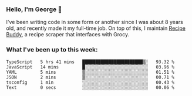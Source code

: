 ### Hello, I'm George 👋

I've been writing code in some form or another since I was about 8 years old, and recently made it my full-time job. On top of this, I maintain [Recipe Buddy](https://github.com/georgegebbett/recipe-buddy), a recipe scraper that interfaces with Grocy.  

<!--
**georgegebbett/georgegebbett** is a ✨ _special_ ✨ repository because its `README.md` (this file) appears on your GitHub profile.

Here are some ideas to get you started:

- 🔭 I’m currently working on ...
- 🌱 I’m currently learning ...
- 👯 I’m looking to collaborate on ...
- 🤔 I’m looking for help with ...
- 💬 Ask me about ...
- 📫 How to reach me: ...
- 😄 Pronouns: ...
- ⚡ Fun fact: ...
-->

### What I've been up to this week:
<!--START_SECTION:waka-->

```text
TypeScript   5 hrs 41 mins   ███████████████████████▒░   93.32 %
JavaScript   14 mins         █░░░░░░░░░░░░░░░░░░░░░░░░   03.96 %
YAML         5 mins          ▒░░░░░░░░░░░░░░░░░░░░░░░░   01.51 %
JSON         2 mins          ▒░░░░░░░░░░░░░░░░░░░░░░░░   00.71 %
tsconfig     1 min           ░░░░░░░░░░░░░░░░░░░░░░░░░   00.43 %
Text         0 secs          ░░░░░░░░░░░░░░░░░░░░░░░░░   00.06 %
```

<!--END_SECTION:waka-->
